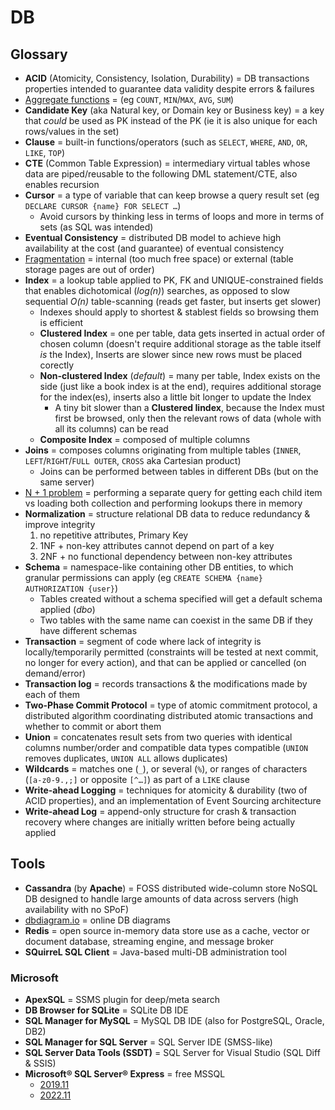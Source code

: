 # DB

## Glossary

* **ACID** (Atomicity, Consistency, Isolation, Durability) = DB transactions properties intended to guarantee data validity despite errors & failures
* [Aggregate functions](https://learn.microsoft.com/en-us/sql/t-sql/functions/aggregate-functions-transact-sql) = (eg `COUNT`, `MIN`/`MAX`, `AVG`, `SUM`)
* **Candidate Key** (aka Natural key, or Domain key or Business key) = a key that _could_ be used as PK instead of the PK (ie it is also unique for each rows/values in the set)
* **Clause** = built-in functions/operators (such as `SELECT`, `WHERE`, `AND`, `OR`, `LIKE`, `TOP`)
* **CTE** (Common Table Expression) = intermediary virtual tables whose data are piped/reusable to the following DML statement/CTE, also enables recursion
* **Cursor** = a type of variable that can keep browse a query result set (eg `DECLARE CURSOR {name} FOR SELECT …`)
  * Avoid cursors by thinking less in terms of loops and more in terms of sets (as SQL was intended)
* **Eventual Consistency** = distributed DB model to achieve high availability at the cost (and guarantee) of eventual consistency
* [Fragmentation](https://www.mssqltips.com/sqlservertip/4331/sql-server-index-fragmentation-overview) = internal (too much free space) or external (table storage pages are out of order)
* **Index** = a lookup table applied to PK, FK and UNIQUE-constrained fields that enables dichotomical (_log(n)_) searches, as opposed to slow sequential _O(n)_ table-scanning (reads get faster, but inserts get slower)
  * Indexes should apply to shortest & stablest fields so browsing them is efficient
  * **Clustered Index** = one per table, data gets inserted in actual order of chosen column (doesn't require additional storage as the table itself _is_ the Index), Inserts are slower since new rows must be placed corectly
  * **Non-clustered Index** (_default_) = many per table, Index exists on the side (just like a book index is at the end), requires additional storage for the index(es), inserts also a little bit longer to update the Index
    * A tiny bit slower than a **Clustered Iindex**, because the Index must first be browsed, only then the relevant rows of data (whole with all its columns) can be read
  * **Composite Index** = composed of multiple columns
* **Joins** = composes columns originating from multiple tables (`INNER`, `LEFT`/`RIGHT`/`FULL OUTER`, `CROSS` aka Cartesian product)
  * Joins can be performed between tables in different DBs (but on the same server)
* [N + 1 problem](https://stackoverflow.com/q/97197/861716) = performing a separate query for getting each child item vs loading both collection and performing lookups there in memory
* **Normalization** = structure relational DB data to reduce redundancy & improve integrity
  1. no repetitive attributes, Primary Key
  2. 1NF + non-key attributes cannot depend on part of a key
  3. 2NF + no functional dependency between non-key attributes
* **Schema** = namespace-like containing other DB entities, to which granular permissions can apply (eg `CREATE SCHEMA {name} AUTHORIZATION {user}`)
  * Tables created without a schema specified will get a default schema applied (_dbo_)
  * Two tables with the same name can coexist in the same DB if they have different schemas
* **Transaction** = segment of code where lack of integrity is locally/temporarily permitted (constraints will be tested at next commit, no longer for every action), and that can be applied or cancelled (on demand/error)
* **Transaction log** = records transactions & the modifications made by each of them
* **Two-Phase Commit Protocol** = type of atomic commitment protocol, a distributed algorithm coordinating distributed atomic transactions and whether to commit or abort them
* **Union** = concatenates result sets from two queries with identical columns number/order and compatible data types compatible (`UNION` removes duplicates, `UNION ALL` allows duplicates)
* **Wildcards** = matches one (`_`), or several (`%`), or ranges of characters (`[a-z0-9.,;]` or opposite `[^…]`) as part of a `LIKE` clause
* **Write-ahead Logging** = techniques for atomicity & durability (two of ACID properties), and an implementation of Event Sourcing architecture
* **Write-ahead Log** = append-only structure for crash & transaction recovery where changes are initially written before being actually applied

## Tools

* **Cassandra** (by **Apache**) = FOSS distributed wide-column store NoSQL DB designed to handle large amounts of data across servers (high availability with no SPoF)
* [dbdiagram.io](https://dbdiagram.io) = online DB diagrams
* **Redis** = open source in-memory data store use as a cache, vector or document database, streaming engine, and message broker
* **SQuirreL SQL Client** = Java-based multi-DB administration tool

### Microsoft

* **ApexSQL** = SSMS plugin for deep/meta search
* **DB Browser for SQLite** = SQLite DB IDE
* **SQL Manager for MySQL** = MySQL DB IDE (also for PostgreSQL, Oracle, DB2)
* **SQL Manager for SQL Server** = SQL Server IDE (SMSS-like)
* **SQL Server Data Tools (SSDT)** = SQL Server for Visual Studio (SQL Diff & SSIS)
* **Microsoft® SQL Server® Express** = free MSSQL
  * [2019.11](https://www.microsoft.com/fr-FR/download/details.aspx?id=101064)
  * [2022.11](https://www.microsoft.com/fr-fr/sql-server/sql-server-downloads)
